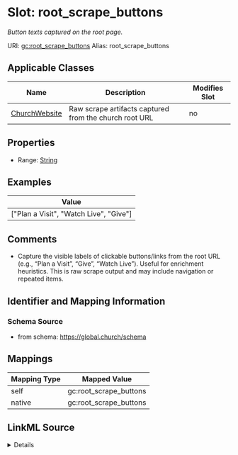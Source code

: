 

# Slot: root_scrape_buttons 


_Button texts captured on the root page._





URI: [gc:root_scrape_buttons](https://global.church/schema/root_scrape_buttons)
Alias: root_scrape_buttons

<!-- no inheritance hierarchy -->





## Applicable Classes

| Name | Description | Modifies Slot |
| --- | --- | --- |
| [ChurchWebsite](ChurchWebsite.md) | Raw scrape artifacts captured from the church root URL |  no  |






## Properties

* Range: [String](String.md)





## Examples

| Value |
| --- |
| ["Plan a Visit", "Watch Live", "Give"] |

## Comments

* Capture the visible labels of clickable buttons/links from the root URL
(e.g., “Plan a Visit”, “Give”, “Watch Live”). Useful for enrichment heuristics.
This is raw scrape output and may include navigation or repeated items.


## Identifier and Mapping Information






### Schema Source


* from schema: https://global.church/schema




## Mappings

| Mapping Type | Mapped Value |
| ---  | ---  |
| self | gc:root_scrape_buttons |
| native | gc:root_scrape_buttons |




## LinkML Source

<details>
```yaml
name: root_scrape_buttons
description: Button texts captured on the root page.
comments:
- 'Capture the visible labels of clickable buttons/links from the root URL

  (e.g., “Plan a Visit”, “Give”, “Watch Live”). Useful for enrichment heuristics.

  This is raw scrape output and may include navigation or repeated items.

  '
examples:
- value: '["Plan a Visit", "Watch Live", "Give"]'
  description: Common calls-to-action from a church homepage as a JSON array string.
in_subset:
- internal
from_schema: https://global.church/schema
rank: 1000
alias: root_scrape_buttons
domain_of:
- ChurchWebsite
range: string

```
</details>